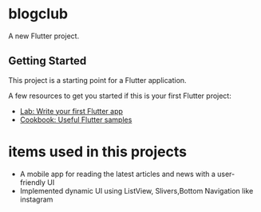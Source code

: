 # blogclub

A new Flutter project.

## Getting Started

This project is a starting point for a Flutter application.

A few resources to get you started if this is your first Flutter project:

- [Lab: Write your first Flutter app](https://docs.flutter.dev/get-started/codelab)
- [Cookbook: Useful Flutter samples](https://docs.flutter.dev/cookbook)

# items used in this projects

  -  A mobile app for reading the latest articles and news with a user-friendly UI
  -  Implemented dynamic UI using ListView, Slivers,Bottom Navigation like instagram
